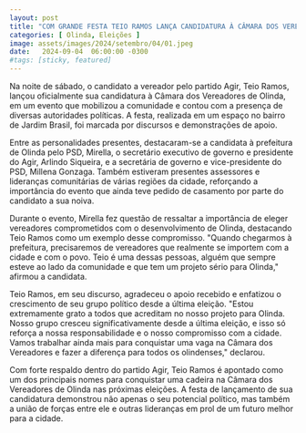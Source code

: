 ```yaml
---
layout: post
title: "COM GRANDE FESTA TEIO RAMOS LANÇA CANDIDATURA À CÂMARA DOS VEREADORES DE OLINDA"
categories: [ Olinda, Eleições ]
image: assets/images/2024/setembro/04/01.jpeg
date:   2024-09-04  06:00:00 -0300
#tags: [sticky, featured]
---
```

Na noite de sábado, o candidato a vereador pelo partido Agir, Teio Ramos, lançou oficialmente sua candidatura à Câmara dos Vereadores de Olinda, em um evento que mobilizou a comunidade e contou com a presença de diversas autoridades políticas. A festa, realizada em um espaço no bairro de Jardim Brasil, foi marcada por discursos e demonstrações de apoio.

Entre as personalidades presentes, destacaram-se a candidata à prefeitura de Olinda pelo PSD, Mirella, o secretário executivo de governo e presidente do Agir, Arlindo Siqueira, e a secretária de governo e vice-presidente do PSD, Millena Gonzaga. Também estiveram presentes assessores e lideranças comunitárias de várias regiões da cidade, reforçando a importância do evento que ainda teve pedido de casamento por parte do candidato a sua noiva. 

Durante o evento, Mirella fez questão de ressaltar a importância de eleger vereadores comprometidos com o desenvolvimento de Olinda, destacando Teio Ramos como um exemplo desse compromisso. "Quando chegarmos à prefeitura, precisaremos de vereadores que realmente se importem com a cidade e com o povo. Teio é uma dessas pessoas, alguém que sempre esteve ao lado da comunidade e que tem um projeto sério para Olinda," afirmou a candidata.

Teio Ramos, em seu discurso, agradeceu o apoio recebido e enfatizou o crescimento de seu grupo político desde a última eleição. "Estou extremamente grato a todos que acreditam no nosso projeto para Olinda. Nosso grupo cresceu significativamente desde a última eleição, e isso só reforça a nossa responsabilidade e o nosso compromisso com a cidade. Vamos trabalhar ainda mais para conquistar uma vaga na Câmara dos Vereadores e fazer a diferença para todos os olindenses," declarou.

Com forte respaldo dentro do partido Agir, Teio Ramos é apontado como um dos principais nomes para conquistar uma cadeira na Câmara dos Vereadores de Olinda nas próximas eleições. A festa de lançamento de sua candidatura demonstrou não apenas o seu potencial político, mas também a união de forças entre ele e outras lideranças em prol de um futuro melhor para a cidade.